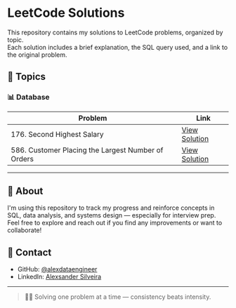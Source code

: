 # LeetCode Solutions

This repository contains my solutions to LeetCode problems, organized by topic.  
Each solution includes a brief explanation, the SQL query used, and a link to the original problem.

## 🧠 Topics

### 📊 Database

| Problem | Link |
|--------|------|
| 176. Second Highest Salary | [View Solution](https://github.com/alexdataengineer/leetcode/tree/master/0176-second-highest-salary) |
| 586. Customer Placing the Largest Number of Orders | [View Solution](https://github.com/alexdataengineer/leetcode/tree/master/0586-customer-placing-the-largest-number-of-orders) |

---

## 📌 About

I'm using this repository to track my progress and reinforce concepts in SQL, data analysis, and systems design — especially for interview prep.  
Feel free to explore and reach out if you find any improvements or want to collaborate!

## 🚀 Contact

- GitHub: [@alexdataengineer](https://github.com/alexdataengineer)
- LinkedIn: [Alexsander Silveira](https://www.linkedin.com/in/alexsander-silveira/)

---

> 🧑‍💻 Solving one problem at a time — consistency beats intensity.
